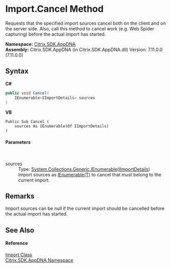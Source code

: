 # Import.Cancel Method 
 

Requests that the specified import sources cancel both on the client and on the server side. Also, call this method to cancel work (e.g. Web Spider capturing) before the actual import has started.

**Namespace:**&nbsp;[Citrix.SDK.AppDNA](index.md)<br />**Assembly:**&nbsp;Citrix.SDK.AppDNA (in Citrix.SDK.AppDNA.dll) Version: 7.11.0.0 (7.11.0.0)

## Syntax

**C#**
```csharp
public void Cancel(
	IEnumerable<IImportDetails> sources
)
```

**VB**
```vbnet
Public Sub Cancel ( 
	sources As IEnumerable(Of IImportDetails)
)
```


#### Parameters
&nbsp;<dl><dt>sources</dt><dd>Type: <a href="http://msdn2.microsoft.com/en-us/library/9eekhta0" target="_blank">System.Collections.Generic.IEnumerable</a>(<a href="6f580b77-1cee-79a2-e04d-d77b7730fa50">IImportDetails</a>)<br />Import sources as <a href="http://msdn2.microsoft.com/en-us/library/9eekhta0" target="_blank">IEnumerable(T)</a> to cancel that must belong to the current import.</dd></dl>

## Remarks
Import sources can be null if the current import should be cancelled before the actual import has started.

## See Also


#### Reference
<a href="45bef3fc-5396-1e03-f577-fb7fe3ec23f9">Import Class</a><br /><a href="fe2d265b-410b-8b11-1eb4-a790e0b062bf">Citrix.SDK.AppDNA Namespace</a><br />